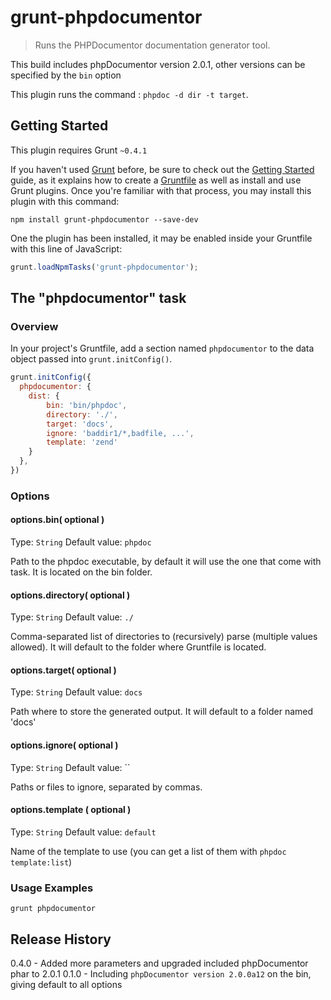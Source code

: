 # grunt-phpdocumentor

> Runs the PHPDocumentor documentation generator tool.

This build includes phpDocumentor version 2.0.1, other versions can be specified by the `bin` option 

This plugin runs the command : ```phpdoc -d dir -t target```.

## Getting Started
This plugin requires Grunt `~0.4.1`

If you haven't used [Grunt](http://gruntjs.com/) before, be sure to check out the [Getting Started](http://gruntjs.com/getting-started) guide, as it explains how to create a [Gruntfile](http://gruntjs.com/sample-gruntfile) as well as install and use Grunt plugins. Once you're familiar with that process, you may install this plugin with this command:

```shell
npm install grunt-phpdocumentor --save-dev
```

One the plugin has been installed, it may be enabled inside your Gruntfile with this line of JavaScript:

```js
grunt.loadNpmTasks('grunt-phpdocumentor');
```

## The "phpdocumentor" task

### Overview
In your project's Gruntfile, add a section named `phpdocumentor` to the data object passed into `grunt.initConfig()`.

```js
grunt.initConfig({
  phpdocumentor: {
    dist: {
        bin: 'bin/phpdoc',
        directory: './',
        target: 'docs',
        ignore: 'baddir1/*,badfile, ...',
        template: 'zend'
    }                
  },
})
```

### Options

#### options.bin( optional )
Type: `String`
Default value: `phpdoc`

Path to the phpdoc executable, by default it will use the one that come with task. It is located on the bin folder.

#### options.directory( optional )
Type: `String`
Default value: `./`

Comma-separated list of directories to (recursively) parse (multiple values allowed). It will default to the folder where Gruntfile is located.

#### options.target( optional )
Type: `String`
Default value: `docs`

Path where to store the generated output. It will default to a folder named 'docs' 

#### options.ignore( optional )
Type: `String`
Default value: ``

Paths or files to ignore, separated by commas.

#### options.template ( optional )
Type: `String`
Default value: `default`

Name of the template to use (you can get a list of them with `phpdoc template:list`)

### Usage Examples

```grunt phpdocumentor```

## Release History
0.4.0 - Added more parameters and upgraded included phpDocumentor phar to 2.0.1
0.1.0 - Including ```phpDocumentor version 2.0.0a12``` on the bin, giving default to all options
